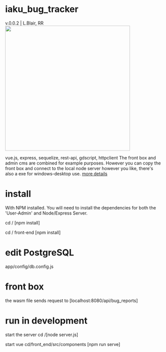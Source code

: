 # iaku_bug_tracker
v.0.0.2 | L.Blair, RR
<img src="" alt="" width="400px">

vue.js, express, sequelize, rest-api, gdscript, httpclient
The front box and admin cms are combined for example purposes. However you can copy the front box and connect to the local node server however you like, there's also a exe for windows-desktop use. 
<a href="https://lenardblair.github.io/iaku_bug_tracker/index.html" target="_blank">more details</a>

# install
With NPM installed.
You will need to install the dependencies for both the 'User-Admin' and Node/Express Server.

cd / [npm install]

cd / front-end [npm install]

# edit PostgreSQL
app/config/db.config.js

# front box
the wasm file sends request to [localhost:8080/api/bug_reports]

# run in development
start the server
cd /[node server.js]

start vue
cd/front_end/src/components [npm run serve]






